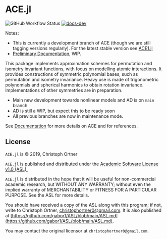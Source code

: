 # ACE.jl

<!-- [![tests](https://github.com/ACEsuit/ACE.jl/actions/workflows/Tests.yml/badge.svg)](https://github.com/ACEsuit/ACE.jl/actions/workflows/Tests.yml) -->
![GitHub Workflow Status](https://img.shields.io/github/workflow/status/ACEsuit/ACE.jl/Tests) [![docs-dev](https://img.shields.io/badge/docs-dev-blue.svg)](https://acesuit.github.io/ACE.jl/dev/) 
<!-- [![docs-stable](https://img.shields.io/badge/docs-stable-blue.svg)](https://libatoms.github.io/ExtXYZ.jl/stable) -->
<!-- [![docs-dev](https://img.shields.io/badge/docs-dev-blue.svg)](https://github.com/ACEsuit/ACE.jl/dev) -->


<!-- [![Build Status](https://travis-ci.com/JuliaMolSim/ACE.jl.svg?branch=master)](https://travis-ci.com/JuliaMolSim/ACE.jl) -->

<!-- [![Codecov](https://codecov.io/gh/JuliaMolSim/ACE.jl/branch/master/graph/badge.svg)](https://codecov.io/gh/JuliaMolSim/ACE.jl) -->

Notes: 
* This is currently a development branch of ACE (though we are still tagging versions regularly). For the latest stable version see [ACE1.jl](https://github.com/ACEsuit/ACE1.jl)
* [Preliminary Documentation](https://acesuit.github.io/ACE.jl/dev/), WIP.

This package implements approximation schemes for permutation and isometry invariant functions, with focus on modelling atomic interactions. It provides constructions of symmetric polynomial bases, such as permutation and isometry invariance.
Heavy use is made of trigonometric polynomials and spherical harmonics to obtain rotation invariance. Implementations of other symmetries are in preparation. 

* Main new development towards nonlinear models and AD is on `main` branch 
* AD is still a WIP, but expect this to be ready soon
* All previous branches are now in maintenance mode.

See [Documentation](https://acesuit.github.io/ACE.jl/dev/) for more details on ACE and for references. 


## License

`ACE.jl` is © 2019, Christoph Ortner

`ACE.jl` is published and distributed under the [Academic Software License v1.0 (ASL).](ASL.md)

`ACE.jl` is distributed in the hope that it will be useful for non-commercial academic research, but WITHOUT ANY WARRANTY; without even the implied warranty of MERCHANTABILITY or FITNESS FOR A PARTICULAR PURPOSE. See the ASL for more details.

You should have received a copy of the ASL along with this program; if not, write to Christoph Ortner, christophortner0@gmail.com. It is also published at [https://github.com/gabor1/ASL/blob/main/ASL.md](https://github.com/gabor1/ASL/blob/main/ASL.md).

You may contact the original licensor at `christophortner0@gmail.com`.
